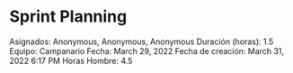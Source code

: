 # Sprint Planning

Asignados: Anonymous, Anonymous, Anonymous
Duración (horas): 1.5
Equipo: Campanario
Fecha: March 29, 2022
Fecha de creación: March 31, 2022 6:17 PM
Horas Hombre: 4.5